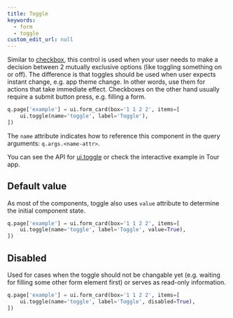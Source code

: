 ```yaml
---
title: Toggle
keywords:
  - form
  - toggle
custom_edit_url: null
---
```


Similar to [checkbox](/docs/showcase/forms/checkbox), this control is used when your user
needs to make a decision between 2 mutually exclusive options (like toggling something on
or off). The difference is that toggles should be used when user expects instant change, e.g.
app theme change. In other words, use them for actions that take immediate effect. Checkboxes
on the other hand usually require a submit button press, e.g. filling a form.

```py
q.page['example'] = ui.form_card(box='1 1 2 2', items=[
    ui.toggle(name='toggle', label='Toggle'),
])
```

The `name` attribute indicates how to reference this component in the query arguments: `q.args.<name-attr>`.


You can see the API for [ui.toggle](/docs/api/ui#toggle) or check the interactive example in Tour app.

## Default value

As most of the components, toggle also uses `value` attribute to determine the initial
component state.

```py
q.page['example'] = ui.form_card(box='1 1 2 2', items=[
    ui.toggle(name='toggle', label='Toggle', value=True),
])
```

## Disabled

Used for cases when the toggle should not be changable yet (e.g. waiting for filling some
other form element first) or serves as read-only information.

```py
q.page['example'] = ui.form_card(box='1 1 2 2', items=[
    ui.toggle(name='toggle', label='Toggle', disabled=True),
])
```
